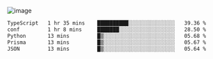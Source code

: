 ![image](https://github-profile-trophy.vercel.app/?username=CMOISDEAD&theme=kimbie_dark&row=1&no-frame=true&margin-w=15&margin-h=15)
<!--START_SECTION:waka-->

```txt
TypeScript   1 hr 35 mins    ██████████░░░░░░░░░░░░░░░   39.36 %
conf         1 hr 8 mins     ███████░░░░░░░░░░░░░░░░░░   28.50 %
Python       13 mins         █▒░░░░░░░░░░░░░░░░░░░░░░░   05.68 %
Prisma       13 mins         █▒░░░░░░░░░░░░░░░░░░░░░░░   05.67 %
JSON         13 mins         █▒░░░░░░░░░░░░░░░░░░░░░░░   05.64 %
```

<!--END_SECTION:waka--> 
